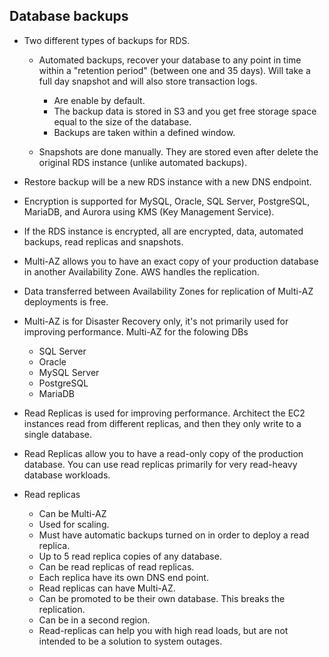 ## Database backups

- Two different types of backups for RDS.

  - Automated backups, recover your database to any point in time within a "retention period" (between one and 35 days). Will take a full day snapshot and will also store transaction logs.

    - Are enable by default.
    - The backup data is stored in S3 and you get free storage space equal to the size of the database.
    - Backups are taken within a defined window.

  - Snapshots are done manually. They are stored even after delete the original RDS instance (unlike automated backups).

- Restore backup will be a new RDS instance with a new DNS endpoint.

- Encryption is supported for MySQL, Oracle, SQL Server, PostgreSQL, MariaDB, and Aurora using KMS (Key Management Service).

- If the RDS instance is encrypted, all are encrypted, data, automated backups, read replicas and snapshots.

- Multi-AZ allows you to have an exact copy of your production database in another Availability Zone. AWS handles the replication.

- Data transferred between Availability Zones for replication of Multi-AZ deployments is free.

- Multi-AZ is for Disaster Recovery only, it's not primarily used for improving performance. Multi-AZ for the folowing DBs

  - SQL Server
  - Oracle
  - MySQL Server
  - PostgreSQL
  - MariaDB

- Read Replicas is used for improving performance. Architect the EC2 instances read from different replicas, and then they only write to a single database.

- Read Replicas allow you to have a read-only copy of the production database. You can use read replicas primarily for very read-heavy database workloads.

- Read replicas

  - Can be Multi-AZ
  - Used for scaling.
  - Must have automatic backups turned on in order to deploy a read replica.
  - Up to 5 read replica copies of any database.
  - Can be read replicas of read replicas.
  - Each replica have its own DNS end point.
  - Read replicas can have Multi-AZ.
  - Can be promoted to be their own database. This breaks the replication.
  - Can be in a second region.
  - Read-replicas can help you with high read loads, but are not intended to be a solution to system outages.
